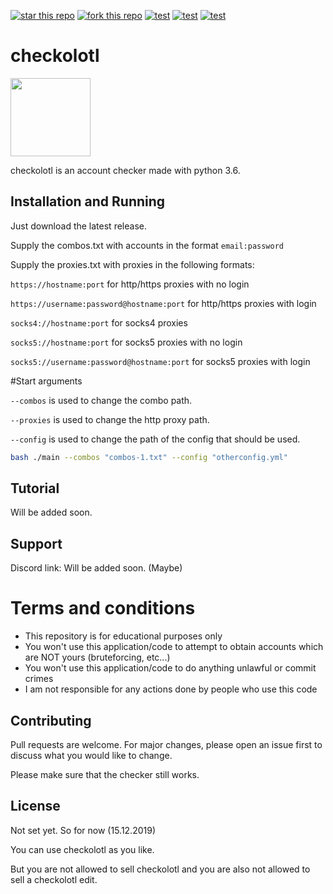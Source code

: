 [![star this repo](http://githubbadges.com/star.svg?user=scorpion3013&repo=checkolotl&style=flat)](https://github.com/scorpion3013/checkolotl)
[![fork this repo](http://githubbadges.com/fork.svg?user=scorpion3013&repo=checkolotl&style=flat)](https://github.com/scorpion3013/checkolotl/fork)
[![test](https://img.shields.io/github/last-commit/scorpion3013/checkolotl.svg?style=flat)](https://github.com/scorpion3013/checkolotl/commits/v2)
[![test](https://img.shields.io/github/release-date/scorpion3013/checkolotl.svg?style=flat)](https://github.com/scorpion3013/checkolotl/releases/latest)
[![test](https://img.shields.io/github/commits-since/scorpion3013/checkolotl/latest.svg?style=flat)](https://github.com/scorpion3013/checkolotl/releases/latest)
# checkolotl
<img src="https://raw.githubusercontent.com/scorpion3013/checkolotl/v2/logo.png" width="128" height="125">


checkolotl is an account checker made with python 3.6.

## Installation and Running
Just download the latest release.


Supply the combos.txt with accounts in the format `email:password`

Supply the proxies.txt with proxies in the following formats:

`https://hostname:port` for http/https proxies with no login

`https://username:password@hostname:port` for http/https proxies with login

`socks4://hostname:port` for socks4 proxies

`socks5://hostname:port` for socks5 proxies with no login

`socks5://username:password@hostname:port` for socks5 proxies with login



#Start arguments

`--combos` is used to change the combo path.

`--proxies` is used to change the http proxy path.

`--config` is used to change the path of the config that should be used.

```bash
bash ./main --combos "combos-1.txt" --config "otherconfig.yml"
```

## Tutorial
Will be added soon.


## Support
Discord link: Will be added soon. (Maybe)

# Terms and conditions
- This repository is for educational purposes only
- You won't use this application/code to attempt to obtain accounts which are NOT yours (bruteforcing, etc...)
- You won't use this application/code to do anything unlawful or commit crimes
- I am not responsible for any actions done by people who use this code


## Contributing
Pull requests are welcome. For major changes, please open an issue first to discuss what you would like to change.

Please make sure that the checker still works.

## License
Not set yet.
So for now (15.12.2019)

You can use checkolotl as you like. 

But you are not allowed to sell checkolotl and you are also not allowed to sell a checkolotl edit.
